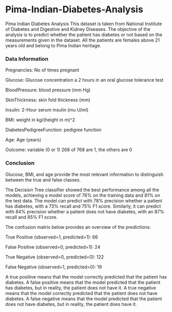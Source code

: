 # Pima-Indian-Diabetes-Analysis

Pima Indian Diabetes Analysis This dataset is taken from National Institute of Diabetes and Digestive and Kidney Diseases. The objective of the analysis is to predict whether the patient has diabetes or not based on the measurements given in the dataset. All the patients are females above 21 years old and belong to Pima Indian heritage.

### Data Information

Pregnancies: No of times pregnant

Glucose: Glucose concentration a 2 hours in an oral glucose tolerance test

BloodPressure: blood pressure (mm Hg)

SkinThickness: skin fold thickness (mm)

Insulin: 2-Hour serum insulin (mu U/ml)

BMI: weight in kg/(height in m)^2

DiabetesPedigreeFunction: pedigree function

Age: Age (years)

Outcome: variable (0 or 1) 268 of 768 are 1, the others are 0

### Conclusion

Glucose, BMI, and age provide the most relevant information to distinguish between the true and false classes.

The Decision Tree classifier showed the best performance among all the models, achieving a model score of 76% on the training data and 81% on the test data. The model can predict with 78% precision whether a patient has diabetes, with a 73% recall and 75% F1 score. Similarly, it can predict with 84% precision whether a patient does not have diabetes, with an 87% recall and 85% F1 score.

The confusion matrix below provides an overview of the predictions:


True Positive (observed=1, predicted=1): 66

False Positive (observed=0, predicted=1): 24

True Negative (observed=0, predicted=0): 122

False Negative (observed=1, predicted=0): 19

A true positive means that the model correctly predicted that the patient has diabetes. A false positive means that the model predicted that the patient has diabetes, but in reality, the patient does not have it. A true negative means that the model correctly predicted that the patient does not have diabetes. A false negative means that the model predicted that the patient does not have diabetes, but in reality, the patient does have it.
